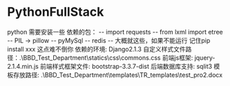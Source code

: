 # PythonFullStack
python
需要安装一些 依赖的包：
  -- import requests
  -- from lxml import etree
  -- PIL -> pillow
  -- pyMySql
  -- redis
  -- 大概就这些，如果不能运行 记住pip install xxx 这点难不倒你
 依赖的环境: Django2.1.3
 自定义样式文件路径：.\BBD_Test_Department\statics\css\commons.css
 前端js框架:        jquery-2.1.4.min.js
 前端样式框架文件:   bootstrap-3.3.7-dist
 后端数据库支持:     sqlit3
 模板存放路径:      .\BBD_Test_Department\templates\TR_templates\test_pro2.docx
